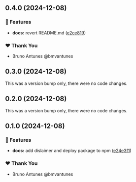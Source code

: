 ## 0.4.0 (2024-12-08)

### 🚀 Features

- **docs:** revert README.md ([e2ce819](https://github.com/bmvantunes/nx-typecheck/commit/e2ce819))

### ❤️ Thank You

- Bruno Antunes @bmvantunes

## 0.3.0 (2024-12-08)

This was a version bump only, there were no code changes.

## 0.2.0 (2024-12-08)

This was a version bump only, there were no code changes.

## 0.1.0 (2024-12-08)

### 🚀 Features

- **docs:** add dislaimer and deploy package to npm ([e24e3f1](https://github.com/bmvantunes/nx-typecheck/commit/e24e3f1))

### ❤️ Thank You

- Bruno Antunes @bmvantunes